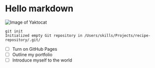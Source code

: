 # Hello markdown
![Image of Yaktocat](https://octodex.github.com/images/yaktocat.png)
```
git init
Initialized empty Git repository in /Users/skills/Projects/recipe-repository/.git/
```
- [ ] Turn on GitHub Pages
- [ ] Outline my portfolio
- [ ] Introduce myself to the world

